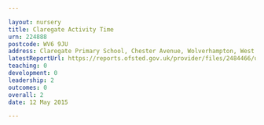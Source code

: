 ```yaml
---

layout: nursery
title: Claregate Activity Time
urn: 224888
postcode: WV6 9JU
address: Claregate Primary School, Chester Avenue, Wolverhampton, West Midlands, WV6 9JU
latestReportUrl: https://reports.ofsted.gov.uk/provider/files/2484466/urn/224888.pdf
teaching: 0
development: 0
leadership: 2
outcomes: 0
overall: 2
date: 12 May 2015

---
```

